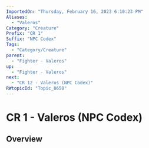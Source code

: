```yaml
---
ImportedOn: "Thursday, February 16, 2023 6:10:23 PM"
Aliases:
  - "Valeros"
Category: "Creature"
Prefix: "CR 1"
Suffix: "NPC Codex"
Tags:
  - "Category/Creature"
parent:
  - "Fighter - Valeros"
up:
  - "Fighter - Valeros"
next:
  - "CR 12 - Valeros (NPC Codex)"
RWtopicId: "Topic_8650"
---
```

# CR 1 - Valeros (NPC Codex)
## Overview
